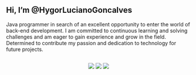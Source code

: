 
## Hi, I’m @HygorLucianoGoncalves

Java programmer in search of an excellent opportunity to enter the world of back-end development. I am committed to continuous learning and solving challenges and am eager to gain experience and grow in the field. Determined to contribute my passion and dedication to technology for future projects.

 ##
<div align="center"> 
 	<a href="https://www.twitch.tv/dev_hylug" target="_blank"><img src="https://img.shields.io/badge/Twitch-9146FF?style=for-the-badge&logo=twitch&logoColor=white" target="_blank"></a>
  <a href="https://discord.gg/Sr7hcfZ3hu" target="_blank"><img src="https://img.shields.io/badge/Discord-7289DA?style=for-the-badge&logo=discord&logoColor=white" target="_blank"></a> 
  <a href="http://linkedin.com/in/hygorluciano" target="_blank"><img src="https://img.shields.io/badge/-LinkedIn-%230077B5?style=for-the-badge&logo=linkedin&logoColor=white" target="_blank"></a> 
</div>


